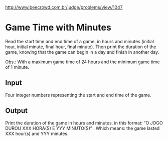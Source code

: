 http://www.beecrowd.com.br/judge/problems/view/1047

# Game Time with Minutes

Read the start time and end time of a game, in hours and minutes (initial
hour, initial minute, final hour, final minute). Then print the duration of
the game, knowing that the game can begin in a day and finish in another day.

Obs.: With a maximum game time of 24 hours and the minimum game time of 1
minute.

## Input

Four integer numbers representing the start and end time of the game.

## Output

Print the duration of the game in hours and minutes, in this format: “O JOGO
DUROU XXX HORA(S) E YYY MINUTO(S)” . Which means: the game lasted XXX hour(s)
and YYY minutes.

